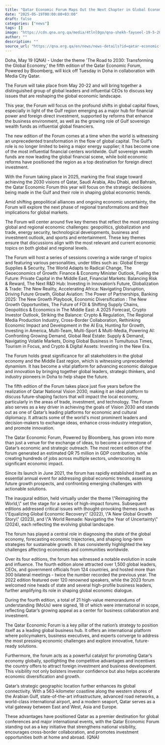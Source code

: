 ```yaml
---
title: "Qatar Economic Forum Maps Out the Next Chapter in Global Economic Growth"
date: "2025-05-19T00:00:00+03:00"
draft: false
categories: ["news"]
tags: []
image: "https://cdn.qna.org.qa/media/4tlnl0go/qna-shekh-fayseel-19-5-2025.jpg?width=1200&height=900&v=1dbc8b16a8ca390"
author: ""
description: ""
source_url: "https://qna.org.qa/en/news/news-details?id=qatar-economic-forum-maps-out-the-next-chapter-in-global-economic-growth&date=19/05/2025"
---
```

Doha, May 19 (QNA) - Under the theme 'The Road to 2030: Transforming the Global Economy,' the fifth edition of the Qatar Economic Forum, Powered by Bloomberg, will kick off Tuesday in Doha in collaboration with Media City Qatar.

The Forum will take place from May 20-22 and will bring together a distinguished group of global leaders and influential CEOs to discuss key issues that are reshaping the global economic landscape.

This year, the Forum will focus on the profound shifts in global capital flows, especially in light of the Gulf region emerging as a major hub for financial power and foreign direct investment, supported by reforms that enhance the business environment, as well as the growing role of Gulf sovereign wealth funds as influential global financiers.

The new edition of the Forum comes at a time when the world is witnessing an unprecedented transformation in the flow of global capital. The Gulf’s role is no longer limited to being a major energy supplier; it has become one of the most influential financial centers worldwide. Gulf sovereign wealth funds are now leading the global financial scene, while bold economic reforms have positioned the region as a top destination for foreign direct investment.

With the Forum taking place in 2025, marking the final stage toward achieving the 2030 visions of Qatar, Saudi Arabia, Abu Dhabi, and Bahrain, the Qatar Economic Forum this year will focus on the strategic decisions being made in the Gulf and their role in shaping global economic trends.

Amid shifting geopolitical alliances and ongoing economic uncertainty, the Forum will explore the next phase of regional transformations and their implications for global markets.

The Forum will center around five key themes that reflect the most pressing global and regional economic challenges: geopolitics, globalization and trade, energy security, technological developments, business and investment outlook, and sports and entertainment. These key themes ensure that discussions align with the most relevant and current economic topics on both global and regional levels.

The Forum will host a series of sessions covering a wide range of topics and featuring various personalities, under titles such as: Global Energy Supplies & Security, The World Adapts to Radical Change, The Geoeconomics of Growth: Finance & Economy Minister Outlook, Fueling the Future: Private Capital in the Middle East, Financial Markets: Balancing Risk & Reward, The Next R&D Hub: Investing in Innovation’s Future, Globalization & Trade: The New Reality, Accelerating Africa: Navigating Disruption, Driving Future Growth, Global Aviation: The Power of Partnerships, Banking 2025: The New Growth Playbook, Economic Diversification : The New Growth Opportunities, The Future of FDI & Shifting Supply Chains, Geopolitics & Economics in The Middle East: A 2025 Forecast, Crypto Investor Outlook, Striking the Balance: Crypto & Regulation, The Regional Media Production Industry, Cross-Border Collaboration, Rethinking Economic Impact and Development in the AI Era, Hunting for Growth, Investing in America, Multi-Team, Multi-Sport & Multi-Media, Powering AI: Confronting Growing Demand, Global Real Estate: Supply & Demand, Navigating Volatile Markets, Doing Global Business in Tumultuous Times, Tourism in Focus, and Crypto & Digital Assets: Investing in the New Era.

The Forum holds great significance for all stakeholders in the global economy and the Middle East region, which is witnessing unprecedented dynamism. It has become a vital platform for advancing economic dialogue and innovation by bringing together global leaders, strategic thinkers, and industry pioneers in Doha to help shape the future.

The fifth edition of the Forum takes place just five years before the realization of Qatar National Vision 2030, making it an ideal platform to discuss future-shaping factors that will impact the local economy, particularly in the areas of trade, investment, and technology. The Forum also serves as a key driver in achieving the goals of Vision 2030 and stands out as one of Qatar’s leading platforms for economic and cultural diplomacy. It attracts some of the world's most prominent leaders and decision-makers to exchange ideas, enhance cross-industry integration, and promote innovation.

The Qatar Economic Forum, Powered by Bloomberg, has grown into more than just a venue for the exchange of ideas, to become a cornerstone of Qatar’s economic and strategic outreach. The most recent edition of the forum generated an estimated QR 75 million in GDP contribution, while creating hundreds of jobs across multiple sectors, underscoring its significant economic impact.

Since its launch in June 2021, the forum has rapidly established itself as an essential annual event for addressing global economic trends, assessing future growth prospects, and confronting emerging challenges with actionable solutions.

The inaugural edition, held virtually under the theme \\"Reimagining the World,\\" set the stage for a series of high-impact forums. Subsequent editions addressed critical issues with thought-provoking themes such as \\"Equalizing Global Economic Recovery\\" (2022), \\"A New Global Growth Story\\" (2023), and \\"A World Remade: Navigating the Year of Uncertainty\\" (2024), each reflecting the evolving global landscape.

The forum has played a central role in diagnosing the state of the global economy, forecasting economic trajectories, and shaping long-term strategies for sustainable growth. It has consistently highlighted the key challenges affecting economies and communities worldwide.

Over its four editions, the forum has witnessed a notable evolution in scale and influence. The fourth edition alone attracted over 1,500 global leaders, CEOs, and government officials from 124 countries, and hosted more than 300 bilateral meetings - twice the number recorded the previous year. The 2022 edition featured over 120 renowned speakers, while the 2023 forum welcomed nine heads of state and several high-profile business leaders, further amplifying its role in shaping global economic dialogue.

During the fourth edition, a total of 21 high-value memorandums of understanding (MoUs) were signed, 18 of which were international in scope, reflecting Qatar’s growing appeal as a center for business collaboration and investment.

The Qatar Economic Forum is a key pillar of the nation’s strategy to position itself as a leading global business hub. It offers an international platform where policymakers, business executives, and experts converge to address the most pressing economic challenges and explore innovative, future-ready solutions.

Furthermore, the forum acts as a powerful catalyst for promoting Qatar’s economy globally, spotlighting the competitive advantages and incentives the country offers to attract foreign investment and business development. This visibility not only bolsters investor confidence but also helps accelerate economic diversification and growth.

Qatar’s strategic geographic location further enhances its global connectivity. With a 563-kilometer coastline along the western shores of the Arabian Gulf, state-of-the-art infrastructure, advanced road networks, a world-class international airport, and a modern seaport, Qatar serves as a vital gateway between East and West, Asia and Europe.

These advantages have positioned Qatar as a premier destination for global conferences and major international events, with the Qatar Economic Forum standing out as a key initiative that strengthens national visibility, encourages cross-border collaboration, and promotes investment opportunities both at home and abroad. (QNA)